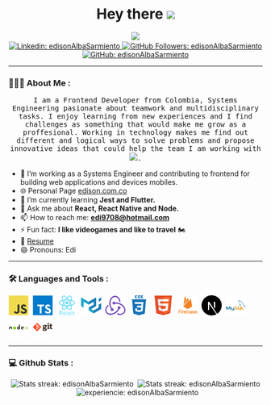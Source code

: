 
<h1 align="center">
  Hey there
  <img src="https://media.giphy.com/media/hvRJCLFzcasrR4ia7z/giphy.gif" width="30px"/>
</h1>

<div id="header" align="center">
  <img src="https://media.giphy.com/media/fvx95jkua5th3YeThr/giphy.gif" width="200"/>
</div>

<div id="badges" align="center">
  <a href="https://www.linkedin.com/in/edison-jordan-alba-sarmiento-866799154/" target="_blank">
    <img
      src="https://img.shields.io/badge/-LinkedIn-blue?style=flat-square&logo=Linkedin&logoColor=white&link=https://www.linkedin.com/in/edison-jordan-alba-sarmiento-866799154/"
      alt="Linkedin: edisonAlbaSarmiento"
    />
  </a>
  <a href="https://github.com/edisonAlbaSarmiento/" target="_blank">
    <img
      src="https://komarev.com/ghpvc/?username=edisonAlbaSarmiento"
      alt="GitHub Followers: edisonAlbaSarmiento"
    />
  </a>
  <a href="https://github.com/edisonAlbaSarmiento?tab=followers" target="_blank">
    <img
      src="https://img.shields.io/github/followers/edisonAlbaSarmiento?label=follow&style=social"
      alt="GitHub: edisonAlbaSarmiento"
    />
  </a>
</div>

---

### 👨🏻‍💻 About Me :
<samp>
  <p align="center">I am a Frontend Developer from Colombia,
    Systems Engineering pasionate about teamwork and multidisciplinary tasks. I enjoy learning from new experiences and I find challenges as something that would make me grow as a proffesional. Working in technology makes me find out different and logical ways to solve problems and propose innovative ideas that could help the team I am working with  <img src="https://media.giphy.com/media/WUlplcMpOCEmTGBtBW/giphy.gif" width="30">.</p>
</samp>

- 🔭  I’m working as a Systems Engineer and contributing to frontend for building web applications and devices mobiles.
- 🌐  Personal Page <a href="https://edison.com.co" target="_blank">
   edison.com.co
  </a>
- 🌱 I’m currently learning **Jest and Flutter.**
- 💬 Ask me about **React, React Native and Node.**
- 📫 How to reach me: **edi9708@hotmail.com**
- ⚡ Fun fact: **I like videogames and like to travel** 🏍
- 📝 [Resume](https://github.com/edisonAlbaSarmiento/edisonAlbaSarmiento/raw/master/files/edison-alba-cv.pdf)
- 😄 Pronouns: Edi


---

### :hammer_and_wrench: Languages and Tools :

<div>
    <img src="https://github.com/devicons/devicon/blob/master/icons/javascript/javascript-original.svg" title="JavaScript" alt="JavaScript" width="40" height="40"/>&nbsp;
    <img src="https://github.com/devicons/devicon/blob/master/icons/typescript/typescript-original.svg" title="Typescript" alt="Typescript" width="40" height="40"/>&nbsp;
  <img src="https://github.com/devicons/devicon/blob/master/icons/react/react-original-wordmark.svg" title="React" alt="React" width="40" height="40"/>&nbsp;
  <img src="https://github.com/devicons/devicon/blob/master/icons/materialui/materialui-original.svg" title="Material UI" alt="Material UI" width="40" height="40"/>&nbsp;
  <img src="https://github.com/devicons/devicon/blob/master/icons/redux/redux-original.svg" title="Redux" alt="Redux " width="40" height="40"/>&nbsp;
  <img src="https://github.com/devicons/devicon/blob/master/icons/css3/css3-plain-wordmark.svg"  title="CSS3" alt="CSS" width="40" height="40"/>&nbsp;
  <img src="https://github.com/devicons/devicon/blob/master/icons/html5/html5-original.svg" title="HTML5" alt="HTML" width="40" height="40"/>&nbsp;
  <img src="https://github.com/devicons/devicon/blob/master/icons/firebase/firebase-plain-wordmark.svg" title="Firebase" alt="Firebase" width="40" height="40"/>&nbsp;
  <img src="https://github.com/devicons/devicon/blob/master/icons/nextjs/nextjs-original.svg" title="Nextjs"  alt="Nextjs" width="40" height="40"/>&nbsp;
  <img src="https://github.com/devicons/devicon/blob/master/icons/mysql/mysql-original-wordmark.svg" title="MySQL"  alt="MySQL" width="40" height="40"/>&nbsp;
  <img src="https://github.com/devicons/devicon/blob/master/icons/nodejs/nodejs-original-wordmark.svg" title="NodeJS" alt="NodeJS" width="40" height="40"/>&nbsp;
  <img src="https://github.com/devicons/devicon/blob/master/icons/git/git-original-wordmark.svg" title="Git" **alt="Git" width="40" height="40"/>
</div>

---

### 💻 Github Stats :
<div align="center">
   <img
      src="https://github-readme-stats.vercel.app/api?username=edisonAlbaSarmiento&count_private=true&show_icons=true&theme=radical"
      alt="Stats streak: edisonAlbaSarmiento"
         width="400"
    />&nbsp;
    <img
      src="https://github-readme-streak-stats.herokuapp.com/?user=edisonAlbaSarmiento&theme=radical&date_format=M%20j%5B%2C%20Y%5D"
      alt="Stats streak: edisonAlbaSarmiento"
      width="400"
    />
</div>
<div align="center">
  &nbsp;
  <img
      src="https://github-readme-stats.vercel.app/api/top-langs/?username=edisonAlbaSarmiento&show_icons=true&theme=radical"
      alt="experiencie: edisonAlbaSarmiento"
      width="300px"
    />
</div>
 

